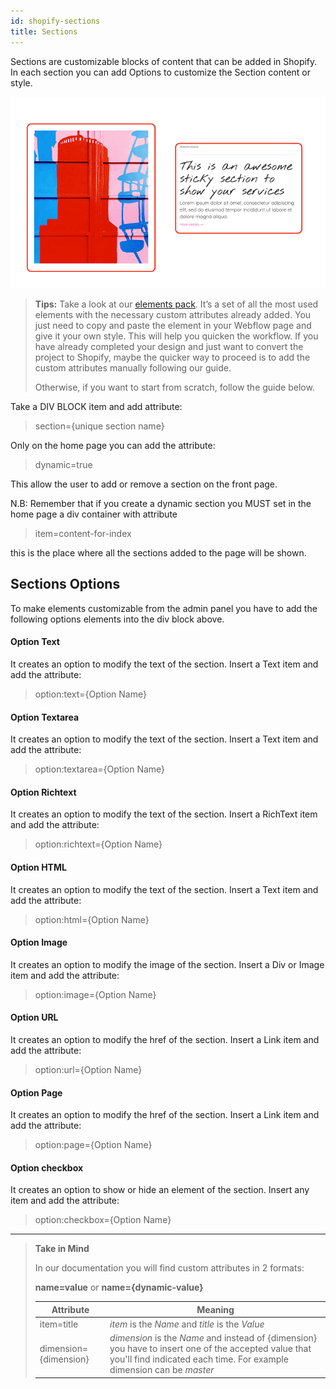 ```yaml
---
id: shopify-sections
title: Sections
---
```


Sections are customizable blocks of content that can be added in Shopify. In each section you can add Options to customize the Section content or style.

![](assets/shopify-section.png)

> **Tips:**
> Take a look at our [elements pack](https://webflow.com/website/webflow-to-shopify-elements). It’s a set of all the most used elements with the necessary custom attributes already added. You just need to copy and paste the element in your Webflow page and give it your own style. This will help you quicken the workflow. If you have already completed your design and just want to convert the project to Shopify, maybe the quicker way to proceed is to add the custom attributes manually following our guide.
>
> Otherwise, if you want to start from scratch, follow the guide below.

Take a DIV BLOCK item and add attribute:

> section={unique section name}

Only on the home page you can add the attribute: 

> dynamic=true 

This allow the user to add or remove a section on the front page.


N.B: Remember that if you create a dynamic section you MUST set in the home page a div container with attribute 

> item=content-for-index

this is the place where all the sections added to the page will be shown.


## Sections Options

To make elements customizable from the admin panel you have to add the following options elements into the div block above. 

#### Option Text
It creates an option to modify the text of the section. Insert a Text item and add the attribute:

> option:text={Option Name}

#### Option Textarea
It creates an option to modify the text of the section. Insert a Text item and add the attribute:

> option:textarea={Option Name}

#### Option Richtext
It creates an option to modify the text of the section. Insert a RichText item and add the attribute:

> option:richtext={Option Name}

#### Option HTML
It creates an option to modify the text of the section. Insert a Text item and add the attribute:

> option:html={Option Name}

#### Option Image
It creates an option to modify the image of the section. Insert a Div or Image item and add the attribute:

> option:image={Option Name}

#### Option URL
It creates an option to modify the href of the section. Insert a Link item and add the attribute:

> option:url={Option Name}

#### Option Page
It creates an option to modify the href of the section. Insert a Link item and add the attribute:

> option:page={Option Name}

#### Option checkbox
It creates an option to show or hide an element of the section. Insert any item and add the attribute:

> option:checkbox={Option Name}



---------
> **Take in Mind**
>
> In our documentation you will find custom attributes in 2 formats:
>
> **name=value** or **name={dynamic-value}**
>
>
> **Attribute**             | **Meaning** | 
> -------------             | --------------- |
> | item=title              | *item* is the *Name* and *title* is the *Value* |
> | dimension={dimension}   | *dimension* is the *Name* and instead of {dimension} you have to insert one of the accepted value that you'll find indicated each time. For example dimension can be *master*|